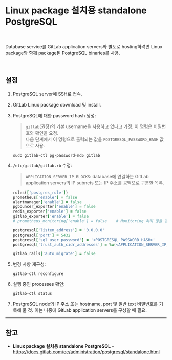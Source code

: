 # Linux package 설치용 standalone PostgreSQL

<br>

Database service를 GitLab application servers와 별도로 hosting하려면 Linux package와 함께 package된 PostgreSQL binaries를 사용.

<br>

## 설정

1. PostgreSQL server에 SSH로 접속.

2. GitLab Linux package download 및 install.

3. PostgreSQL에 대한 password hash 생성:

   > `gitlab`(권장)의 기본 username을 사용하고 있다고 가정. 이 명령은 비밀번호와 확인을 요청.  
   > 다음 단계에서 이 명령으로 출력되는 값을 `POSTGRESQL_PASSWORD_HASH` 값으로 사용.

   ```
   sudo gitlab-ctl pg-password-md5 gitlab
   ```

4. `/etc/gitlab/gitlab.rb` 수정:

   > `APPLICATION_SERVER_IP_BLOCKS`: database에 연결하는 GitLab application servers의 IP subnets 또는 IP 주소를 공백으로 구분한 목록.
   
   ```ruby
   roles(['postgres_role'])
   prometheus['enable'] = false
   alertmanager['enable'] = false
   pgbouncer_exporter['enable'] = false
   redis_exporter['enable'] = false
   gitlab_exporter['enable'] = false
   # prometheus_monitoring['enable'] = false    # Monitoring 하지 않을 경우

   postgresql['listen_address'] = '0.0.0.0'
   postgresql['port'] = 5432
   postgresql['sql_user_password'] = '<POSTGRESQL_PASSWORD_HASH>'
   postgresql['trust_auth_cidr_addresses'] = %w(<APPLICATION_SERVER_IP_BLOCKS>)            # ex. %w(0.0.0.0/0)

   gitlab_rails['auto_migrate'] = false
   ```

2. 변경 사항 재구성:

   ```
   gitlab-ctl reconfigure
   ```

3. 실행 중인 processes 확인:

   ```
   gitlab-ctl status
   ```

4. PostgreSQL node의 IP 주소 또는 hostname, port 및 일반 text 비밀번호를 기록해 둘 것. 이는 나중에 GitLab application servers를 구성할 때 필요.

<hr>

## 참고
- **Linux package 설치용 standalone PostgreSQL** - https://docs.gitlab.com/ee/administration/postgresql/standalone.html
